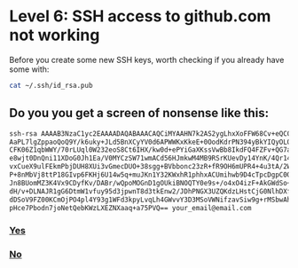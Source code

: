 # Level 6: SSH access to github.com not working

Before you create some new SSH keys, worth checking if you already have some with:

```bash
cat ~/.ssh/id_rsa.pub
```

## Do you you get a screen of nonsense like this:

```bash
ssh-rsa AAAAB3NzaC1yc2EAAAADAQABAAACAQCiMYAAHN7k2AS2ygLhxXoFFW68Cv+eQCOEkQka
AaPL7lgZppaoQoQ9Y/k6uky+JLd5BnXCyYV0d6APWWKxKkeE+0OodKdrPN394yBkYIQyOL0Eqsj9
CFK06Z1qbWWY/70rLUql0W232eoS8Ct6IHX/kw0d+ePYiGaXKssVwBb8IkdFQ4FZFv+QG7aZHCLW
e8wjt0DnQni11XDoG0Jh1Ea/V0MYCzSW71wmACd56HJmkwM4MB9RSrKUevDy14YnK/4Qr14WdDn4
vxCueX9ulFEkmPbjDUH8XUi3vGmecDUO+38sgg+BVbbonc23zR+fR9OH6mUPR4+4u3tA/2W8RmJN
P+8nMbVj8ttP18GIvp6FKHj6U14w5q+muJKn1Y32KWxhR1phhxACUmihwb9D4cTpcDgpC0QsLKsh
Jn8BUomMZ3K4Vx9CDyfKv/DABr/wQpoMOGnD1gOUkiBNOQTY0e9s+/o4xO4izF+AkGWdSo+FrTEB
dH/v+DLNAJR1gG6DtmW1vfuy95d3jpwnT8d3tkEnw2/JDhPNGX3UZQKdzLHstCjG0NlhDXf+M4rq
dDSoV9FZ00KCmOjPO4pl4Y93g1WFd3kpyLvqLh4GWvvY3D3MSoVWNifzavSiw9g+rMSbwAh8uUTu
pHce7Pbodn7joNetQebKWzLXEZNXaaq+a75PVQ== your_email@email.com
```

### [Yes](08-add-ssh-github.md)

### [No](07-generate-ssh-keys.md)
